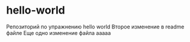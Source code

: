 # hello-world
Репозиторий по упражнению hello world
Второе изменение в readme файле
Еще одно изменение файла 
ааааа
